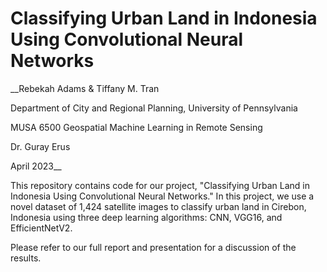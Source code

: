 # Classifying Urban Land in Indonesia Using Convolutional Neural Networks 

__Rebekah Adams & Tiffany M. Tran 

Department of City and Regional Planning, University of Pennsylvania 

MUSA 6500 Geospatial Machine Learning in Remote Sensing 

Dr. Guray Erus 

April 2023__


This repository contains code for our project, "Classifying Urban Land in Indonesia Using Convolutional Neural Networks." In this project, we use a novel dataset of 1,424 satellite images to classify urban land in Cirebon, Indonesia using three deep learning algorithms: CNN, VGG16, and EfficientNetV2.

Please refer to our full report and presentation for a discussion of the results.

